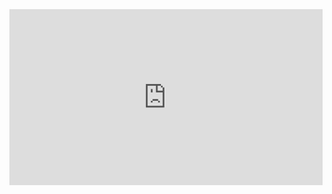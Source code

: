 <iframe width="560" height="315" src="https://www.youtube.com/embed/IM7bY6Y7yms?si=oJ9tl1QiKr6nQ5Yv" title="YouTube video player" frameborder="0" allow="accelerometer; autoplay; clipboard-write; encrypted-media; gyroscope; picture-in-picture; web-share" referrerpolicy="strict-origin-when-cross-origin" allowfullscreen></iframe>
